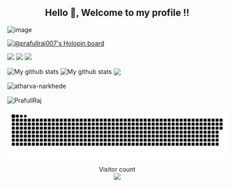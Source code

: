 <h2 align="center">Hello 👋, Welcome to my profile !!</h2>

![image](https://user-images.githubusercontent.com/99156529/195903986-9807d8c3-c138-4282-ab9a-5de9eead02ea.jpg)


[![@prafullraj007's Holopin board](https://holopin.me/prafullraj007)](https://holopin.io/@prafullraj007)

<p>
  <img src="https://img.shields.io/badge/Python-3776AB?style=for-the-badge&logo=python&logoColor=white" />
  <img src="https://img.shields.io/badge/C-00599C?style=for-the-badge&logo=c&logoColor=white" />
  <img src="https://img.shields.io/badge/C%2B%2B-00599C?style=for-the-badge&logo=c%2B%2B&logoColor=white" />
</p>

<img align="center" src="https://github-readme-streak-stats.herokuapp.com?user=PrafullRaj&theme=vue-dark&hide_border=true&date_format=M%20j%5B%2C%20Y%5D" alt="My github stats" />

<img align="center" src="https://github-readme-stats.vercel.app/api?username=PrafullRaj&show_icons=true&include_all_commits=true&theme=cobalt&hide_border=true" alt="My github stats" /> 

<img align="center" src="https://github-readme-stats.vercel.app/api/top-langs/?username=PrafullRaj&layout=compact&theme=cobalt&hide_border=true" />

<p><img align="center" src="https://github-readme-stats.vercel.app/api/top-langs?username=atharva-narkhede&show_icons=true&locale=en&layout=compact" alt="atharva-narkhede" /></p>

<p><img align="center" src="https://github-readme-streak-stats.herokuapp.com/?user=PrafullRaj&" alt="PrafullRaj" /></p>


<a href=#><img src="progress.svg"></a>

<p align="center"> 
  Visitor count<br>
  <img src="https://profile-counter.glitch.me/PrafullRaj/count.svg" />
</p>
